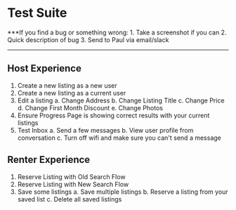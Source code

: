 <!-- TITLE: iOS App -->
<!-- SUBTITLE: iOS Device Testing -->

# Test Suite
***If you find a bug or something wrong:
	1. Take a screenshot if you can
	2. Quick description of bug
	3. Send to Paul via email/slack
***
## Host Experience
1. Create a new listing as a new user
2. Create a new listing as a current user
3. Edit a listing
	a. Change Address
	b. Change Listing Title
	c. Change Price
	d. Change First Month Discount
	e. Change Photos
4. Ensure Progress Page is showing correct results with your current listings
5. Test Inbox
	a. Send a few messages
	b. View user profile from conversation
	c. Turn off wifi and make sure you can't send a message
## Renter Experience
1. Reserve Listing with Old Search Flow
2. Reserve Listing with New Search Flow
3. Save some listings
	a. Save multiple listings
	b. Reserve a listing from your saved list
	c. Delete all saved listings